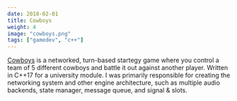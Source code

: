 ```yaml
---
date: 2018-02-01
title: Cowboys
weight: 4
image: "cowboys.png"
tags: ["gamedev", "c++"]
---
```


[Cowboys](https://github.com/Zephilinox/Cowboys) is a networked, turn-based startegy game where you control a team of 5 different cowboys and battle it out against another player. Written in C++17 for a university module. I was primarily responsible for creating the networking system and other engine architecture, such as multiple audio backends, state manager, message queue, and signal & slots.
